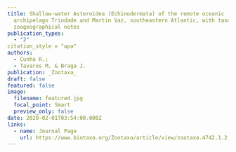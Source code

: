 ```yaml
---
title: Shallow-water Asteroidea (Echinodermata) of the remote oceanic
  archipelago Trindade and Martin Vaz, southeastern Atlantic, with taxonomic and
  zoogeographical notes
publication_types:
  - "2"
citation_style = "apa"  
authors:
  - Cunha R.;
  - Tavares M. & Braga J.
publication: _Zootaxa_
draft: false
featured: false
image:
  filename: featured.jpg
  focal_point: Smart
  preview_only: false
date: 2020-02-01T03:54:00.000Z
links:
  - name: Journal Page
    url: https://www.biotaxa.org/Zootaxa/article/view/zootaxa.4742.1.2
---
```

